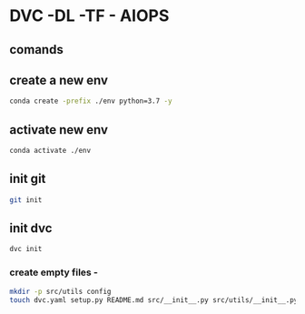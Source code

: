 # DVC -DL  -TF - AIOPS 

## comands

## create a new env
```bash
conda create -prefix ./env python=3.7 -y
```

## activate new env
```bash
conda activate ./env
```

## init git
```bash
git init
```

## init dvc
```bash
dvc init
```

### create empty files -
```bash
mkdir -p src/utils config
touch dvc.yaml setup.py README.md src/__init__.py src/utils/__init__.py params.yaml congif/config.yaml .gitignore
```

